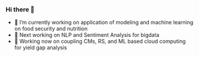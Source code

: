 ### Hi there 👋
- 🔭 I’m currently working on application of modeling and machine learning on food security and nutrition
- 🌱 Next working on NLP and Sentiment Analysis for bigdata
- 👯 Working now on coupling CMs, RS, and ML based cloud computing for yield gap analysis 

<!--
**DrAhmedKheir/DrAhmedKheir** is a ✨ _special_ ✨ repository because its `README.md` (this file) appears on your GitHub profile.

Here are some ideas to get you started:

- 🔭 I’m currently working on ...
- 🌱 I’m currently learning ...
- 👯 I’m looking to collaborate on ...
- 🤔 I’m looking for help with ...
- 💬 Ask me about ...
- 📫 How to reach me: ...
- 😄 Pronouns: ...
- ⚡ Fun fact: ...
-->
